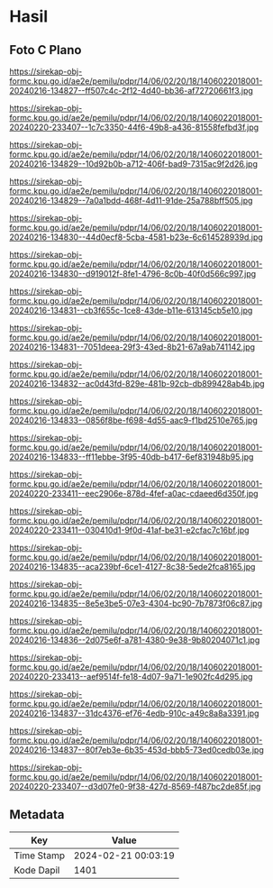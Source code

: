 # Hasil

## Foto C Plano

https://sirekap-obj-formc.kpu.go.id/ae2e/pemilu/pdpr/14/06/02/20/18/1406022018001-20240216-134827--ff507c4c-2f12-4d40-bb36-af72720661f3.jpg

https://sirekap-obj-formc.kpu.go.id/ae2e/pemilu/pdpr/14/06/02/20/18/1406022018001-20240220-233407--1c7c3350-44f6-49b8-a436-81558fefbd3f.jpg

https://sirekap-obj-formc.kpu.go.id/ae2e/pemilu/pdpr/14/06/02/20/18/1406022018001-20240216-134829--10d92b0b-a712-406f-bad9-7315ac9f2d26.jpg

https://sirekap-obj-formc.kpu.go.id/ae2e/pemilu/pdpr/14/06/02/20/18/1406022018001-20240216-134829--7a0a1bdd-468f-4d11-91de-25a788bff505.jpg

https://sirekap-obj-formc.kpu.go.id/ae2e/pemilu/pdpr/14/06/02/20/18/1406022018001-20240216-134830--44d0ecf8-5cba-4581-b23e-6c614528939d.jpg

https://sirekap-obj-formc.kpu.go.id/ae2e/pemilu/pdpr/14/06/02/20/18/1406022018001-20240216-134830--d919012f-8fe1-4796-8c0b-40f0d566c997.jpg

https://sirekap-obj-formc.kpu.go.id/ae2e/pemilu/pdpr/14/06/02/20/18/1406022018001-20240216-134831--cb3f655c-1ce8-43de-b11e-613145cb5e10.jpg

https://sirekap-obj-formc.kpu.go.id/ae2e/pemilu/pdpr/14/06/02/20/18/1406022018001-20240216-134831--7051deea-29f3-43ed-8b21-67a9ab741142.jpg

https://sirekap-obj-formc.kpu.go.id/ae2e/pemilu/pdpr/14/06/02/20/18/1406022018001-20240216-134832--ac0d43fd-829e-481b-92cb-db899428ab4b.jpg

https://sirekap-obj-formc.kpu.go.id/ae2e/pemilu/pdpr/14/06/02/20/18/1406022018001-20240216-134833--0856f8be-f698-4d55-aac9-f1bd2510e765.jpg

https://sirekap-obj-formc.kpu.go.id/ae2e/pemilu/pdpr/14/06/02/20/18/1406022018001-20240216-134833--ff11ebbe-3f95-40db-b417-6ef831948b95.jpg

https://sirekap-obj-formc.kpu.go.id/ae2e/pemilu/pdpr/14/06/02/20/18/1406022018001-20240220-233411--eec2906e-878d-4fef-a0ac-cdaeed6d350f.jpg

https://sirekap-obj-formc.kpu.go.id/ae2e/pemilu/pdpr/14/06/02/20/18/1406022018001-20240220-233411--030410d1-9f0d-41af-be31-e2cfac7c16bf.jpg

https://sirekap-obj-formc.kpu.go.id/ae2e/pemilu/pdpr/14/06/02/20/18/1406022018001-20240216-134835--aca239bf-6ce1-4127-8c38-5ede2fca8165.jpg

https://sirekap-obj-formc.kpu.go.id/ae2e/pemilu/pdpr/14/06/02/20/18/1406022018001-20240216-134835--8e5e3be5-07e3-4304-bc90-7b7873f06c87.jpg

https://sirekap-obj-formc.kpu.go.id/ae2e/pemilu/pdpr/14/06/02/20/18/1406022018001-20240216-134836--2d075e6f-a781-4380-9e38-9b80204071c1.jpg

https://sirekap-obj-formc.kpu.go.id/ae2e/pemilu/pdpr/14/06/02/20/18/1406022018001-20240220-233413--aef9514f-fe18-4d07-9a71-1e902fc4d295.jpg

https://sirekap-obj-formc.kpu.go.id/ae2e/pemilu/pdpr/14/06/02/20/18/1406022018001-20240216-134837--31dc4376-ef76-4edb-910c-a49c8a8a3391.jpg

https://sirekap-obj-formc.kpu.go.id/ae2e/pemilu/pdpr/14/06/02/20/18/1406022018001-20240216-134837--80f7eb3e-6b35-453d-bbb5-73ed0cedb03e.jpg

https://sirekap-obj-formc.kpu.go.id/ae2e/pemilu/pdpr/14/06/02/20/18/1406022018001-20240220-233407--d3d07fe0-9f38-427d-8569-f487bc2de85f.jpg


## Metadata

| Key        | Value               |
| ---------- | ------------------- |
| Time Stamp | 2024-02-21 00:03:19 |
| Kode Dapil | 1401                |



